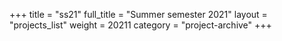 +++
title = "ss21"
full_title = "Summer semester 2021"
layout = "projects_list"
weight = 20211
category = "project-archive"
+++
